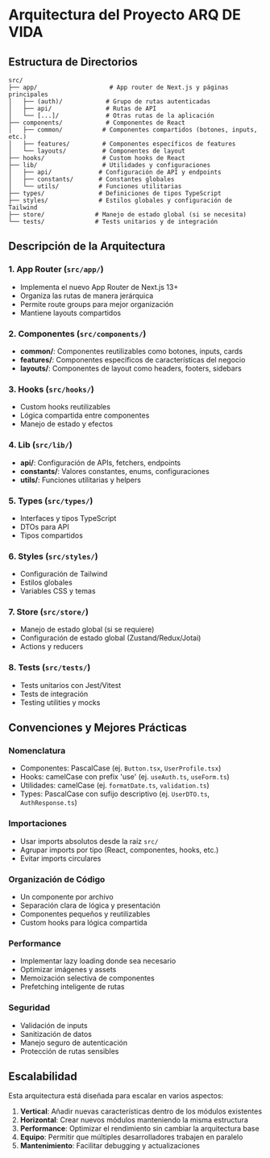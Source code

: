 # Arquitectura del Proyecto ARQ DE VIDA

## Estructura de Directorios

```
src/
├── app/                    # App router de Next.js y páginas principales
│   ├── (auth)/            # Grupo de rutas autenticadas
│   ├── api/               # Rutas de API
│   └── [...]/             # Otras rutas de la aplicación
├── components/            # Componentes de React
│   ├── common/           # Componentes compartidos (botones, inputs, etc.)
│   ├── features/         # Componentes específicos de features
│   └── layouts/          # Componentes de layout
├── hooks/                # Custom hooks de React
├── lib/                  # Utilidades y configuraciones
│   ├── api/             # Configuración de API y endpoints
│   ├── constants/       # Constantes globales
│   └── utils/           # Funciones utilitarias
├── types/               # Definiciones de tipos TypeScript
├── styles/              # Estilos globales y configuración de Tailwind
├── store/              # Manejo de estado global (si se necesita)
└── tests/              # Tests unitarios y de integración
```

## Descripción de la Arquitectura

### 1. App Router (`src/app/`)
- Implementa el nuevo App Router de Next.js 13+
- Organiza las rutas de manera jerárquica
- Permite route groups para mejor organización
- Mantiene layouts compartidos

### 2. Componentes (`src/components/`)
- **common/**: Componentes reutilizables como botones, inputs, cards
- **features/**: Componentes específicos de características del negocio
- **layouts/**: Componentes de layout como headers, footers, sidebars

### 3. Hooks (`src/hooks/`)
- Custom hooks reutilizables
- Lógica compartida entre componentes
- Manejo de estado y efectos

### 4. Lib (`src/lib/`)
- **api/**: Configuración de APIs, fetchers, endpoints
- **constants/**: Valores constantes, enums, configuraciones
- **utils/**: Funciones utilitarias y helpers

### 5. Types (`src/types/`)
- Interfaces y tipos TypeScript
- DTOs para API
- Tipos compartidos

### 6. Styles (`src/styles/`)
- Configuración de Tailwind
- Estilos globales
- Variables CSS y temas

### 7. Store (`src/store/`)
- Manejo de estado global (si se requiere)
- Configuración de estado global (Zustand/Redux/Jotai)
- Actions y reducers

### 8. Tests (`src/tests/`)
- Tests unitarios con Jest/Vitest
- Tests de integración
- Testing utilities y mocks

## Convenciones y Mejores Prácticas

### Nomenclatura
- Componentes: PascalCase (ej. `Button.tsx`, `UserProfile.tsx`)
- Hooks: camelCase con prefix 'use' (ej. `useAuth.ts`, `useForm.ts`)
- Utilidades: camelCase (ej. `formatDate.ts`, `validation.ts`)
- Types: PascalCase con sufijo descriptivo (ej. `UserDTO.ts`, `AuthResponse.ts`)

### Importaciones
- Usar imports absolutos desde la raíz `src/`
- Agrupar imports por tipo (React, componentes, hooks, etc.)
- Evitar imports circulares

### Organización de Código
- Un componente por archivo
- Separación clara de lógica y presentación
- Componentes pequeños y reutilizables
- Custom hooks para lógica compartida

### Performance
- Implementar lazy loading donde sea necesario
- Optimizar imágenes y assets
- Memoización selectiva de componentes
- Prefetching inteligente de rutas

### Seguridad
- Validación de inputs
- Sanitización de datos
- Manejo seguro de autenticación
- Protección de rutas sensibles

## Escalabilidad

Esta arquitectura está diseñada para escalar en varios aspectos:

1. **Vertical**: Añadir nuevas características dentro de los módulos existentes
2. **Horizontal**: Crear nuevos módulos manteniendo la misma estructura
3. **Performance**: Optimizar el rendimiento sin cambiar la arquitectura base
4. **Equipo**: Permitir que múltiples desarrolladores trabajen en paralelo
5. **Mantenimiento**: Facilitar debugging y actualizaciones
